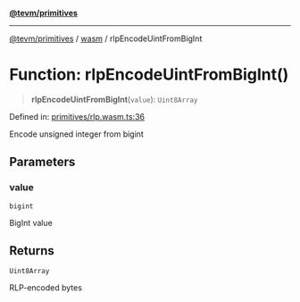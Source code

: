 [**@tevm/primitives**](../../../../README.md)

***

[@tevm/primitives](../../../../globals.md) / [wasm](../README.md) / rlpEncodeUintFromBigInt

# Function: rlpEncodeUintFromBigInt()

> **rlpEncodeUintFromBigInt**(`value`): `Uint8Array`

Defined in: [primitives/rlp.wasm.ts:36](https://github.com/evmts/primitives/blob/main/src/primitives/rlp.wasm.ts#L36)

Encode unsigned integer from bigint

## Parameters

### value

`bigint`

BigInt value

## Returns

`Uint8Array`

RLP-encoded bytes
